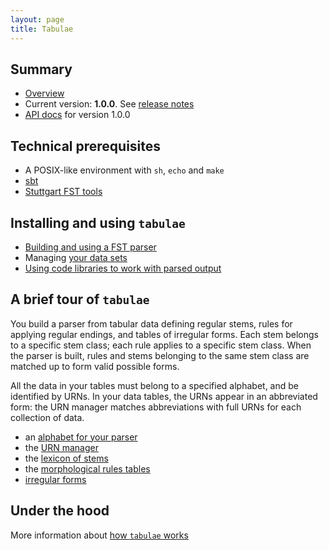 ```yaml
---
layout: page
title: Tabulae
---
```


## Summary

-   [Overview](overview)
-   Current version: **1.0.0**. See [release notes](https://github.com/neelsmith/tabulae/blob/master/releases.md)
-   [API docs](api/edu/holycross/shot/tabulae/index.html) for version 1.0.0



## Technical prerequisites


-   A POSIX-like environment with `sh`, `echo` and `make`
-   [sbt](https://github.com/sbt/sbt)
-   [Stuttgart FST tools](http://www.cis.uni-muenchen.de/~schmid/tools/SFST/)


## Installing and using `tabulae`

-   [Building and using a FST parser](parsing)
-   Managing [your data sets](datasets)
-   [Using code libraries to work with parsed output](code-library)




## A brief tour of `tabulae`

You build a parser from tabular data defining regular stems, rules for applying regular endings, and tables of irregular forms.  Each stem belongs to a specific stem class;  each rule applies to a specific stem class.  When the parser is built, rules and stems belonging to the same stem class are matched up to form valid possible forms.

All the data in your tables must belong to a specified alphabet, and be identified by URNs.  In your data tables, the URNs appear in an abbreviated form:  the URN manager matches abbreviations with full URNs for each collection of data.


-   an [alphabet for your parser](alphabet)
-   the [URN manager](urnmanager)
-   the [lexicon of stems](lexicon)
-   the [morphological rules tables](rules)
-   [irregular forms](irregulars)



## Under the hood

More information about [how `tabulae` works](notes/narrative/)
